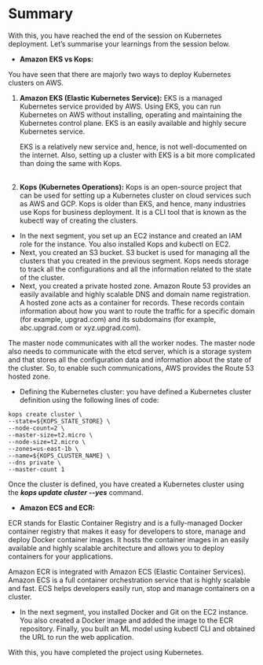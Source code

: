 # Summary

With this, you have reached the end of the session on Kubernetes deployment. Let’s summarise your learnings from the session below.

-   **Amazon EKS vs Kops:**

You have seen that there are majorly two ways to deploy Kubernetes clusters on AWS.

1.  **Amazon EKS (Elastic Kubernetes Service):** EKS is a managed Kubernetes service provided by AWS. Using EKS, you can run Kubernetes on AWS without installing, operating and maintaining the Kubernetes control plane. EKS is an easily available and highly secure Kubernetes service. 
    
    EKS is a relatively new service and, hence, is not well-documented on the internet. Also, setting up a cluster with EKS is a bit more complicated than doing the same with Kops.  
     
    
2.  **Kops (Kubernetes Operations):** Kops is an open-source project that can be used for setting up a Kubernetes cluster on cloud services such as AWS and GCP. Kops is older than EKS, and hence, many industries use Kops for business deployment. It is a CLI tool that is known as the kubectl way of creating the clusters.

-   In the next segment, you set up an EC2 instance and created an IAM role for the instance. You also installed Kops and kubectl on EC2.
-   Next, you created an S3 bucket. S3 bucket is used for managing all the clusters that you created in the previous segment. Kops needs storage to track all the configurations and all the information related to the state of the cluster.
-   Next, you created a private hosted zone. Amazon Route 53 provides an easily available and highly scalable DNS and domain name registration. A hosted zone acts as a container for records. These records contain information about how you want to route the traffic for a specific domain (for example, upgrad.com) and its subdomains (for example, abc.upgrad.com or xyz.upgrad.com).

The master node communicates with all the worker nodes. The master node also needs to communicate with the etcd server, which is a storage system and that stores all the configuration data and information about the state of the cluster. So, to enable such communications, AWS provides the Route 53 hosted zone.

-   Defining the Kubernetes cluster: you have defined a Kubernetes cluster definition using the following lines of code:

```shell
kops create cluster \
--state=${KOPS_STATE_STORE} \
--node-count=2 \
--master-size=t2.micro \
--node-size=t2.micro \
--zones=us-east-1b \
--name=${KOPS_CLUSTER_NAME} \
--dns private \
--master-count 1
```

Once the cluster is defined, you have created a Kubernetes cluster using the _**kops update cluster --yes**_ command.

-   **Amazon ECS and ECR:** 

ECR stands for Elastic Container Registry and is a fully-managed Docker container registry that makes it easy for developers to store, manage and deploy Docker container images. It hosts the container images in an easily available and highly scalable architecture and allows you to deploy containers for your applications.

Amazon ECR is integrated with Amazon ECS (Elastic Container Services). Amazon ECS is a full container orchestration service that is highly scalable and fast. ECS helps developers easily run, stop and manage containers on a cluster.

-   In the next segment, you installed Docker and Git on the EC2 instance. You also created a Docker image and added the image to the ECR repository. Finally, you built an ML model using kubectl CLI and obtained the URL to run the web application.

With this, you have completed the project using Kubernetes.
